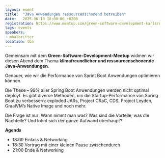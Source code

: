 ```yaml
---
layout: event
title:  "Java Anwendungen ressourcenschonend betreiben"
date:   2025-06-10 18:00:00 +0200
registration: https://www.meetup.com/green-software-development-karlsruhe/events/307655432/
tags: events
speakers:
- mhalbritter
location: tba
---
```


Gemeinsam mit dem **Green-Software-Development-Meetup** widmen wir diesen Abend dem Thema **klimafreundlicher und ressourcenschonende Java-Anwendungen**.

Genauer, wie wir die Performance von Sprint Boot Anwendungen optimieren können.

Die These – 99% aller Spring Boot Anwendungen werden nicht optimal deployt. Es gibt diverse Methoden, um die Startup-Performance von Spring Boot zu verbessern: exploded JARs, Project CRaC, CDS, Project Leyden, GraalVM’s Native Image und noch mehr.

Die Frage ist nur: Wann nimmt man was? Was sind die Vorteile, was die Nachteile? Und lohnt sich der ganze Aufwand überhaupt?

**Agenda**

- 18:00 Einlass & Networking
- 18:30 Vortrag mit einer kleinen Pause zwischendurch
- 21:00 Ende & Networking
